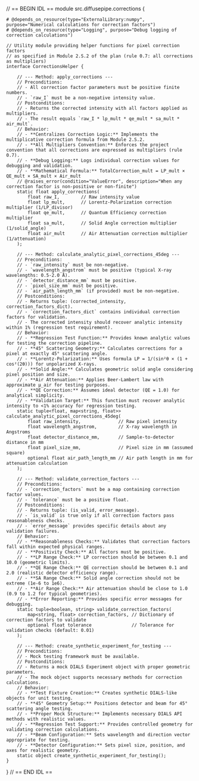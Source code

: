 // == BEGIN IDL ==
module src.diffusepipe.corrections {

    # @depends_on_resource(type="ExternalLibrary:numpy", purpose="Numerical calculations for correction factors")
    # @depends_on_resource(type="Logging", purpose="Debug logging of correction calculations")

    // Utility module providing helper functions for pixel correction factors
    // as specified in Module 2.S.2 of the plan (rule 0.7: all corrections as multipliers)
    interface CorrectionsHelper {

        // --- Method: apply_corrections ---
        // Preconditions:
        // - All correction factor parameters must be positive finite numbers.
        // - `raw_I` must be a non-negative intensity value.
        // Postconditions:
        // - Returns the corrected intensity with all factors applied as multipliers.
        // - The result equals `raw_I * lp_mult * qe_mult * sa_mult * air_mult`.
        // Behavior:
        // - **Centralizes Correction Logic:** Implements the multiplicative correction formula from Module 2.S.2.
        // - **All Multipliers Convention:** Enforces the project convention that all corrections are expressed as multipliers (rule 0.7).
        // - **Debug Logging:** Logs individual correction values for debugging and validation.
        // - **Mathematical Formula:** TotalCorrection_mult = LP_mult × QE_mult × SA_mult × Air_mult
        // @raises_error(condition="ValueError", description="When any correction factor is non-positive or non-finite")
        static float apply_corrections(
            float raw_I,        // Raw intensity value
            float lp_mult,      // Lorentz-Polarization correction multiplier (1/LP_divisor)
            float qe_mult,      // Quantum Efficiency correction multiplier
            float sa_mult,      // Solid Angle correction multiplier (1/solid_angle)
            float air_mult      // Air Attenuation correction multiplier (1/attenuation)
        );

        // --- Method: calculate_analytic_pixel_corrections_45deg ---
        // Preconditions:
        // - `raw_intensity` must be non-negative.
        // - `wavelength_angstrom` must be positive (typical X-ray wavelengths: 0.5-2.0 Å).
        // - `detector_distance_mm` must be positive.
        // - `pixel_size_mm` must be positive.
        // - `air_path_length_mm` (if provided) must be non-negative.
        // Postconditions:
        // - Returns tuple: (corrected_intensity, correction_factors_dict).
        // - `correction_factors_dict` contains individual correction factors for validation.
        // - The corrected intensity should recover analytic intensity within 1% (regression test requirement).
        // Behavior:
        // - **Regression Test Function:** Provides known analytic values for testing the correction pipeline.
        // - **45° Scattering Geometry:** Calculates corrections for a pixel at exactly 45° scattering angle.
        // - **Lorentz-Polarization:** Uses formula LP = 1/(sin²θ × (1 + cos²(2θ))) for unpolarized X-rays.
        // - **Solid Angle:** Calculates geometric solid angle considering pixel position and size.
        // - **Air Attenuation:** Applies Beer-Lambert law with approximate μ_air for testing purposes.
        // - **QE Correction:** Assumes ideal detector (QE = 1.0) for analytical simplicity.
        // - **Validation Target:** This function must recover analytic intensity to <1% accuracy for regression testing.
        static tuple<float, map<string, float>> calculate_analytic_pixel_corrections_45deg(
            float raw_intensity,              // Raw pixel intensity
            float wavelength_angstrom,        // X-ray wavelength in Angstroms
            float detector_distance_mm,       // Sample-to-detector distance in mm
            float pixel_size_mm,              // Pixel size in mm (assumed square)
            optional float air_path_length_mm // Air path length in mm for attenuation calculation
        );

        // --- Method: validate_correction_factors ---
        // Preconditions:
        // - `correction_factors` must be a map containing correction factor values.
        // - `tolerance` must be a positive float.
        // Postconditions:
        // - Returns tuple: (is_valid, error_message).
        // - `is_valid` is true only if all correction factors pass reasonableness checks.
        // - `error_message` provides specific details about any validation failures.
        // Behavior:
        // - **Reasonableness Checks:** Validates that correction factors fall within expected physical ranges.
        // - **Positivity Check:** All factors must be positive.
        // - **LP Range Check:** LP correction should be between 0.1 and 10.0 (geometric limits).
        // - **QE Range Check:** QE correction should be between 0.1 and 2.0 (realistic detector efficiency range).
        // - **SA Range Check:** Solid angle correction should not be extreme (1e-6 to 1e6).
        // - **Air Range Check:** Air attenuation should be close to 1.0 (0.9 to 1.2 for typical geometries).
        // - **Error Reporting:** Provides specific error messages for debugging.
        static tuple<boolean, string> validate_correction_factors(
            map<string, float> correction_factors, // Dictionary of correction factors to validate
            optional float tolerance               // Tolerance for validation checks (default: 0.01)
        );

        // --- Method: create_synthetic_experiment_for_testing ---
        // Preconditions:
        // - Mock testing framework must be available.
        // Postconditions:
        // - Returns a mock DIALS Experiment object with proper geometric parameters.
        // - The mock object supports necessary methods for correction calculations.
        // Behavior:
        // - **Test Fixture Creation:** Creates synthetic DIALS-like objects for unit testing.
        // - **45° Geometry Setup:** Positions detector and beam for 45° scattering angle testing.
        // - **Proper Mock Structure:** Implements necessary DIALS API methods with realistic values.
        // - **Regression Test Support:** Provides controlled geometry for validating correction calculations.
        // - **Beam Configuration:** Sets wavelength and direction vector appropriate for testing.
        // - **Detector Configuration:** Sets pixel size, position, and axes for realistic geometry.
        static object create_synthetic_experiment_for_testing();
    }
}
// == END IDL ==